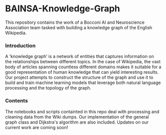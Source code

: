 # BAINSA-Knowledge-Graph
This repository contains the work of a Bocconi AI and Neuroscience Association team tasked with building a knowledge graph of the English Wikipedia.

<h3> Introduction </h3>

A ’knowledge graph’ is a network of entities that captures information on the
relationships between different topics. In the case of Wikipedia, the vast body
of articles spanning countless different domains makes it suitable for a good
representation of human knowledge that can yield interesting results. Our
project attempts to construct the structure of the graph and use it to build and
train machine learning models that leverage both natural language processing
and the topology of the graph.

<h3> Contents </h3>

The notebooks and scripts containted in this repo deal with processing and cleaning data from the Wiki dumps. Our implementation of the general graph class and Dijkstra's algorithm are also included. Updates on our current work are coming soon!

